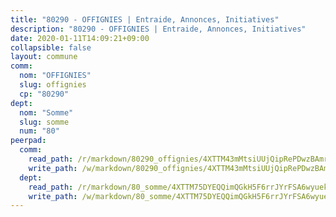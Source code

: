 ```yaml
---
title: "80290 - OFFIGNIES | Entraide, Annonces, Initiatives"
description: "80290 - OFFIGNIES | Entraide, Annonces, Initiatives"
date: 2020-01-11T14:09:21+09:00
collapsible: false
layout: commune
comm:
  nom: "OFFIGNIES"
  slug: offignies
  cp: "80290"
dept:
  nom: "Somme"
  slug: somme
  num: "80"
peerpad:
  comm:
    read_path: /r/markdown/80290_offignies/4XTTM43mMtsiUUjQipRePDwzBAmrpY9unkFhjc2iWyuXhMJQM
    write_path: /w/markdown/80290_offignies/4XTTM43mMtsiUUjQipRePDwzBAmrpY9unkFhjc2iWyuXhMJQM-K3TgV1y66SBJHcPnjmQkUhXJ8JrBZTrXzupKPK2JmFTpADhgiSeBNHBSJmtvbDHu7AuwtuF7dqZbsHxsBPtRTj2X7ekbmrErVko7ESmAkV5499EvnyQJLSmWmwUZ6LVxgxTnG82q
  dept:
    read_path: /r/markdown/80_somme/4XTTM75DYEQQimQGkH5F6rrJYrFSA6wyuekdgioEx7v45YjSw
    write_path: /w/markdown/80_somme/4XTTM75DYEQQimQGkH5F6rrJYrFSA6wyuekdgioEx7v45YjSw-K3TgTuB1DbUNHuFo9Fhh6JTUriPx8E5izGkmw9RSNTjUtMFPoZhqqp87szE8th3EytWSHGdhUuQUPjam8aJZh1SdH8pL3ibgUbMdNhU17kjAmSa49LMB2GjXvVwDVurE8mgce3XM
---
```


